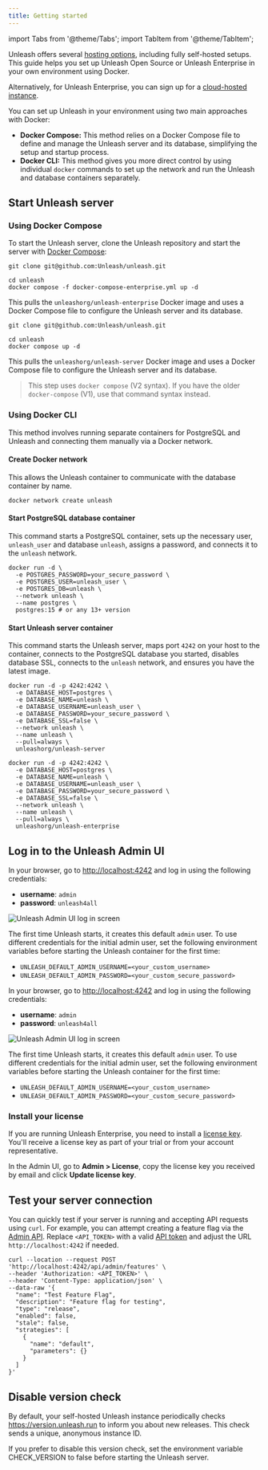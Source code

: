 ```yaml
---
title: Getting started
---
```


import Tabs from '@theme/Tabs';
import TabItem from '@theme/TabItem';

Unleash offers several [hosting options](/understanding-unleash/hosting-options), including fully self-hosted setups. This guide helps you set up Unleash Open Source or Unleash Enterprise in your own environment using Docker.

Alternatively, for Unleash Enterprise, you can sign up for a [cloud-hosted instance](https://www.getunleash.io/pricing).

You can set up Unleash in your environment using two main approaches with Docker:

- **Docker Compose:** This method relies on a Docker Compose file to define and manage the Unleash server and its database, simplifying the setup and startup process.
- **Docker CLI:** This method gives you more direct control by using individual `docker` commands to set up the network and run the Unleash and database containers separately.

## Start Unleash server

### Using Docker Compose

To start the Unleash server, clone the Unleash repository and start the server with [Docker Compose](https://docs.docker.com/compose/):

<Tabs groupId="setup-method">
<TabItem value="enterprise" label="Enterprise">

```shell
git clone git@github.com:Unleash/unleash.git

cd unleash
docker compose -f docker-compose-enterprise.yml up -d
```

This pulls the `unleashorg/unleash-enterprise` Docker image and uses a Docker Compose file to configure the Unleash server and its database.

</TabItem>

<TabItem value="oss" label="Open Source">

```shell
git clone git@github.com:Unleash/unleash.git

cd unleash
docker compose up -d
```

This pulls the `unleashorg/unleash-server` Docker image and uses a Docker Compose file to configure the Unleash server and its database.
</TabItem>
</Tabs>

> This step uses `docker compose` (V2 syntax). If you have the older `docker-compose` (V1), use that command syntax instead.

### Using Docker CLI

This method involves running separate containers for PostgreSQL and Unleash and connecting them manually via a Docker network.

#### Create Docker network

This allows the Unleash container to communicate with the database container by name.

```shell
docker network create unleash
```

#### Start PostgreSQL database container

This command starts a PostgreSQL container, sets up the necessary user, `unleash_user` and database `unleash`, assigns a password, and connects it to the `unleash` network.
```shell
docker run -d \
  -e POSTGRES_PASSWORD=your_secure_password \
  -e POSTGRES_USER=unleash_user \
  -e POSTGRES_DB=unleash \
  --network unleash \
  --name postgres \
  postgres:15 # or any 13+ version
```

#### Start Unleash server container

This command starts the Unleash server, maps port `4242` on your host to the container, connects to the PostgreSQL database you started, disables database SSL, connects to the `unleash` network, and ensures you have the latest image.

<Tabs groupId="setup-method">
<TabItem value="oss" label="Open Source">

```shell
docker run -d -p 4242:4242 \
  -e DATABASE_HOST=postgres \
  -e DATABASE_NAME=unleash \
  -e DATABASE_USERNAME=unleash_user \
  -e DATABASE_PASSWORD=your_secure_password \
  -e DATABASE_SSL=false \
  --network unleash \
  --name unleash \
  --pull=always \
  unleashorg/unleash-server
```

</TabItem>

<TabItem value="enterprise" label="Enterprise">

```shell
docker run -d -p 4242:4242 \
  -e DATABASE_HOST=postgres \
  -e DATABASE_NAME=unleash \
  -e DATABASE_USERNAME=unleash_user \
  -e DATABASE_PASSWORD=your_secure_password \
  -e DATABASE_SSL=false \
  --network unleash \
  --name unleash \
  --pull=always \
  unleashorg/unleash-enterprise
```

</TabItem>
</Tabs>

## Log in to the Unleash Admin UI

<Tabs groupId="setup-method">
<TabItem value="oss" label="Open Source">

In your browser, go to [http://localhost:4242](http://localhost:4242) and log in using the following credentials:
- **username**: `admin`
- **password**: `unleash4all`

![Unleash Admin UI log in screen](/img/quickstart-login.png)

The first time Unleash starts, it creates this default `admin` user. To use different credentials for the initial admin user, set the following environment variables before starting the Unleash container for the first time:
- `UNLEASH_DEFAULT_ADMIN_USERNAME=<your_custom_username>`
- `UNLEASH_DEFAULT_ADMIN_PASSWORD=<your_custom_secure_password>`

</TabItem>

<TabItem value="enterprise" label="Enterprise">

In your browser, go to [http://localhost:4242](http://localhost:4242) and log in using the following credentials:
- **username**: `admin`
- **password**: `unleash4all`

![Unleash Admin UI log in screen](/img/quickstart-login.png)

The first time Unleash starts, it creates this default `admin` user. To use different credentials for the initial admin user, set the following environment variables before starting the Unleash container for the first time:
- `UNLEASH_DEFAULT_ADMIN_USERNAME=<your_custom_username>`
- `UNLEASH_DEFAULT_ADMIN_PASSWORD=<your_custom_secure_password>`

### Install your license

If you are running Unleash Enterprise, you need to install a [license key](/understanding-unleash/deploy/license-keys#get-a-new-license). You'll receive a license key as part of your trial or from your account representative.

In the Admin UI, go to **Admin > License**, copy the license key you received by email and click **Update license key**.

</TabItem>
</Tabs>

## Test your server connection

You can quickly test if your server is running and accepting API requests using `curl`. For example, you can attempt creating a feature flag via the [Admin API](/understanding-unleash/unleash-overview#admin-api). Replace `<API_TOKEN>` with a valid [API token](/reference/api-tokens-and-client-keys) and adjust the URL `http://localhost:4242` if needed.

```shell
curl --location --request POST 'http://localhost:4242/api/admin/features' \
--header 'Authorization: <API_TOKEN>' \
--header 'Content-Type: application/json' \
--data-raw '{
  "name": "Test Feature Flag",
  "description": "Feature flag for testing",
  "type": "release",
  "enabled": false,
  "stale": false,
  "strategies": [
    {
      "name": "default",
      "parameters": {}
    }
  ]
}'
```

## Disable version check

By default, your self-hosted Unleash instance periodically checks https://version.unleash.run to inform you about new releases. This check sends a unique, anonymous instance ID.
 
If you prefer to disable this version check, set the environment variable CHECK_VERSION to false before starting the Unleash server.
